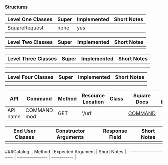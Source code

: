 **Structures**

| Level One Classes | Super | Implemented | Short Notes |
| ----------------- | ----- | ----------- | ----------- |
| SquareRequest     | none  | yes         |

| Level Two Classes | Super | Implemented | Short Notes |
| ----------------- | ----- | ----------- | ----------- |
|                   |       |             |

| Level Three Classes | Super | Implemented | Short Notes |
| ------------------- | ----- | ----------- | ----------- |
|                     |       |             |
|                     |       |             |

| Level Four Classes | Super | Implemented | Short Notes |
| ------------------ | ----- | ----------- | ----------- |
|                    |       |             |
|                    |       |             |

| API      | Command     | Method | Resource Location | Class | Square Docs    | Additional Information |
| -------- | ----------- | ------ | ----------------- | ----- | -------------- | ---------------------- |
| API name | COMMAND mod | GET    | '/url'            |       | [COMMAND](url) |

| End User Classes | Constructor Arguments | Response Field | Short Notes |
| ---------------- | --------------------- | -------------- | ----------- |
|                  |                       |                |

###Catalog...
Method | Expected Argument | Short Notes |
| -------------------- | --------------- | ----------- |
